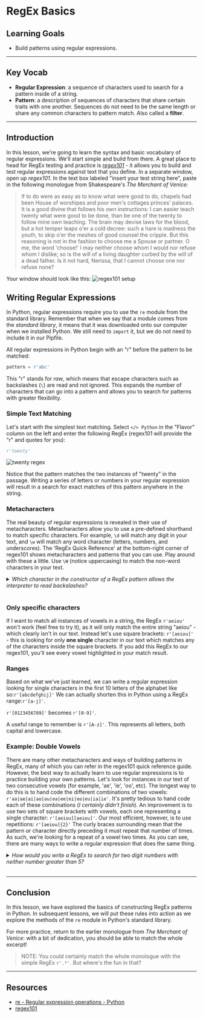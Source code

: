 # RegEx Basics

## Learning Goals

- Build patterns using regular expressions.

***

## Key Vocab

- **Regular Expression**: a sequence of characters used to search for a pattern
inside of a string.
- **Pattern**: a description of sequences of characters that share certain
traits with one another. Sequences do not need to be the same length or share
any common characters to pattern match. Also called a **filter**.

***

## Introduction

In this lesson, we're going to learn the syntax and basic vocabulary of regular
expressions. We'll start simple and build from there. A great place to head for
RegEx testing and practice is _[regex101][regex101]_ - it allows
you to build and test regular expressions against text that you define. In a
separate window, open up _regex101_. In the text box labeled
"insert your test string here", paste in the following monologue from
Shakespeare's _The Merchant of Venice_:

> If to do were as easy as to know what were good to do, chapels had been House
> of worshipes and poor men's cottages princes' palaces. It is a good divine
> that follows his own instructions: I can easier teach twenty what were good
> to be done, than be one of the twenty to follow mine own teaching. The brain
> may devise laws for the blood, but a hot temper leaps o'er a cold decree:
> such a hare is madness the youth, to skip o'er the meshes of good counsel the
> cripple. But this reasoning is not in the fashion to choose me a Spouse or
> partner. O me, the word 'choose!' I may neither choose whom I would nor
> refuse whom I dislike; so is the will of a living daughter curbed by the will
> of a dead father. Is it not hard, Nerissa, that I cannot choose one nor
> refuse none?

Your window should look like this: ![regex101 setup](https://curriculum-content.s3.amazonaws.com/python/regex101_setup.png)

## Writing Regular Expressions

In Python, regular expressions require you to use the `re` module from the
standard library. Remember that when we say that a module comes from the
_standard library_, it means that it was downloaded onto our computer when we
installed Python. We still need to `import` it, but we do not need to include
it in our Pipfile.

All regular expressions in Python begin with an "r" before the pattern to be
matched:

```py
pattern = r'abc'
```

This "r" stands for _raw_, which means that escape characters such as
backslashes (`\`) are read and not ignored. This expands the number of
characters that can go into a pattern and allows you to search for patterns
with greater flexibility.

### Simple Text Matching

Let's start with the simplest text matching. Select `</> Python` in the
"Flavor" column on the left and enter the following RegEx (regex101 will
provide the "r" and quotes for you):

```py
r'twenty'
```

![twenty regex](https://curriculum-content.s3.amazonaws.com/python/twenty-regex101.png)

Notice that the pattern matches the two instances of "twenty" in the passage.
Writing a series of letters or numbers in your regular expression will result
in a search for exact matches of this pattern anywhere in the string.

### Metacharacters

The real beauty of regular expressions is revealed in their use of
metacharacters. Metacharacters allow you to use a pre-defined shorthand to
match specific characters. For example, `\d` will match any digit in your text,
and `\w` will match any word character (letters, numbers, and underscores). The
'RegEx Quick Reference' at the bottom-right corner of regex101 shows
metacharacters and patterns that you can use. Play around with these a little.
Use `\W` (notice uppercasing) to match the non-word characters in your text.

<details>
  <summary>
    <em>Which character in the constructor of a RegEx pattern allows the
        interpreter to read backslashes?</em>
  </summary>

  <h3>"r" (for <em>raw</em>)</h3>
  <p>Sometimes we need to match types of characters (digits
     <code>\d</code>, whitespace <code>\s</code>) or characters that represent
     types of characters (<code>.</code> matches any character). Reading
     patterns as raw text allows the interpreter to match a wide array of
     strings in as few characters as possible.</p>
</details>
<br/>

### Only specific characters

If I want to match all instances of vowels in a string, the RegEx `r'aeiou'`
won't work (feel free to try it), as it will only match the entire string
"aeiou" - which clearly isn't in our text. Instead let's use square brackets:
`r'[aeiou]'` - this is looking for only **one single** character in our text
which matches any of the characters inside the square brackets. If you add
this RegEx to our regex101, you'll see every vowel highlighted in your match
result.

### Ranges

Based on what we've just learned, we can write a regular expression looking for
single characters in the first 10 letters of the alphabet like so:`r'[abcdefghij]'`
We can actually shorten this in Python using a RegEx range:`r'[a-j]'`.

`r'[0123456789]'` becomes `r'[0-9]'`.

A useful range to remember is `r'[A-z]'`. This represents all letters, both
capital and lowercase.

### Example: Double Vowels

There are many other metacharacters and ways of building patterns in RegEx,
many of which you can refer in the regex101 quick reference guide. However, the
best way to actually learn to use regular expressions is to practice building
your own patterns. Let's look for instances in our text of two consecutive
vowels (for example, 'ae', 'ie', 'oo', etc). The longest way to do this is to
hand code the different combinations of two vowels:
`r'aa|ae|ai|ao|au|ea|ee|ei|eo|eu|ia|ie'`. It's pretty tedious to hand code each
of these combinations (_I certainly didn't finish_). An improvement is to use
two sets of square brackets with vowels, each one representing a single character:
`r'[aeiou][aeiou]'`. Our most efficient, however, is to use repetitions:
`r'[aeiou]{2}'` The curly braces surrounding mean that the pattern or character
directly preceding it must repeat that number of times. As such, we're looking
for a repeat of a vowel two times. As you can see, there are many ways to write
a regular expression that does the same thing.

<details>
  <summary>
    <em>How would you write a RegEx to search for two digit numbers with
        neither number greater than 5?</em>
  </summary>

  <h3><code>r'[0-5]{2}'</code></h3>
  <p>Remember that we use square brackets to denote ranges and curly braces to
     denote repetitions.</p>
  <p><em>Fun Fact: All jersey numbers in college basketball must follow this
     pattern. This stems from the olden days when referees needed to reference
     players by jersey number with nothing but their hands!</em></p>
</details>
<br/>

***

## Conclusion

In this lesson, we have explored the basics of constructing RegEx patterns in
Python. In subsequent lessons, we will put these rules into action as we
explore the methods of the `re` module in Python's standard library.

For more practice, return to the earlier monologue from _The Merchant of
Venice_: with a bit of dedication, you should be able to match the whole
excerpt!

> NOTE: You could certainly match the whole monologue with the simple RegEx
> `r'.*'`. But where's the fun in that?

***

## Resources

- [re - Regular expression operations - Python](https://docs.python.org/3/library/re.html)
- [regex101][regex101]

[regex101]: https://regex101.com/
